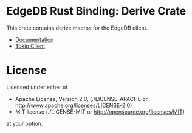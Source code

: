 EdgeDB Rust Binding: Derive Crate
=================================

This crate contains derive macros for the EdgeDB client.

* [Documentation](https://docs.rs/edgedb-derive)
* [Tokio Client](https://docs.rs/edgedb-tokio)


License
=======

Licensed under either of

* Apache License, Version 2.0,
  (./LICENSE-APACHE or http://www.apache.org/licenses/LICENSE-2.0)
* MIT license (./LICENSE-MIT or http://opensource.org/licenses/MIT)

at your option.
